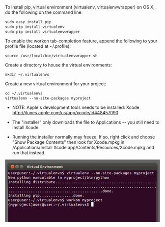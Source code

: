 To install pip, virtual environment (virtualenv, virtualenvwrapper) on OS X, do the following on the command line:
```
sudo easy_install pip
sudo pip install virtualenv
sudo pip install virtualenvwrapper
```

To enable the workon tab-completion feature, append the following to your profile file (located at ~/.profile):
```
source /usr/local/bin/virtualenvwrapper.sh
```

Create a directory to house the virtual environments:
```
mkdir ~/.virtualenvs
```

Create a new virtual environment for your project:
```
cd ~/.virtualenvs
virtualenv --no-site-packages myproject
```


* NOTE: Apple's development tools needs to be installed: Xcode
http://itunes.apple.com/us/app/xcode/id448457090

* The "installer" only downloads the file to Applications -- you still need to install Xcode.

* Running the installer normally may freeze. If so, right click and choose "Show Package Contents" then
look for Xcode.mpkg in
/Applications/Install Xcode.app/Contents/Resources/Xcode.mpkg
and run that instead.



<img alt="" src="/img/uploads/2011-11/osx-install-pip-virtual-environment.png" />